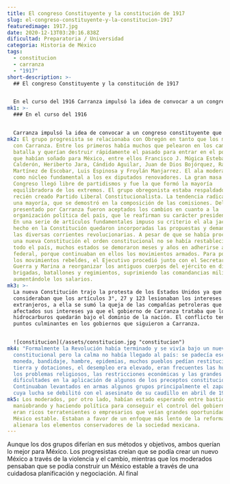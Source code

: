 ```yaml
---
title: El congreso Constituyente y la constitución de 1917
slug: el-congreso-constituyente-y-la-constitucion-1917
featuredimage: 1917.jpg
date: 2020-12-13T03:20:16.838Z
dificultad: Preparatoria / Universidad
categoria: Historia de México
tags:
  - constitucion
  - carranza
  - "1917"
short-description: >-
  ## El congreso Constituyente y la constitución de 1917


  En el curso del 1916 Carranza impulsó la idea de convocar a un congreso constituyente que debía introducir algunas modificaciones en la Carta Magna a de 1857
mk1: >-
  ### En el curso del 1916


  Carranza impulsó la idea de convocar a un congreso constituyente que debía introducir algunas modificaciones en la Carta Magna a de 1857. Con esto se trataba de dar por terminada la lucha armada y regresar al orden legal.
mk2: El grupo progresista se relacionaba con Obregón en tanto que los moderados
  con Carranza. Entre los primeros había muchos que pelearon en los campos de
  batalla y querían destruir rápidamente el pasado para entrar en el porvenir
  que habían soñado para México, entre ellos Francisco J. Múgica Esteban Baca
  Calderón, Heriberto Jara, Cándido Aguilar, Juan de Dios Bojórquez, Rafael
  Martínez de Escobar, Luis Espinosa y Froylán Manjarrez. El ala moderada tuvo
  como núcleo fundamental a los ex diputados renovadores. La gran masa del
  Congreso llegó libre de partidismos y fue la que formó la mayoría
  equilibradora de los extremos. El grupo obregonista estaba respaldado por el
  recién creado Partido Liberal Constitucionalista. La tendencia radical logró
  una mayoría, que se demostró en la composición de las comisiones. Del proyecto
  presentado por Carranza fueron aceptados los cambios en cuanto a la
  organización política del país, que le reafirman su carácter presidencialista.
  En una serie de artículos fundamentales impuso su criterio el ala jacobina. De
  hecho en la Constitución quedaron incorporadas las propuestas y demandas de
  las diversas corrientes revolucionarias. A pesar de que se había proclamado
  una nueva Constitución el orden constitucional no se había restablecido en
  todo el país, muchos estados se demoraron meses y años en adherirse al pacto
  federal, porque continuaban en ellos los movimientos armados. Para poner fin a
  los movimientos rebeldes, el Ejecutivo procedió junto con el Secretario de
  Guerra y Marina a reorganizar los antiguos cuerpos del ejército en divisiones,
  brigadas, batallones y regimientos, suprimiendo las comandancias militares y
  aumentándole los salarios.
mk3: >-
  La nueva Constitución trajo la protesta de los Estados Unidos ya que
  consideraban que los artículos 3°, 27 y 123 lesionaban los intereses de los
  extranjeros, a ella se sumó la queja de las compañías petroleras que veían
  afectados sus intereses ya que el gobierno de Carranza trataba que los
  hidrocarburos quedarán bajo el dominio de la nación. El conflicto tendría sus
  puntos culminantes en los gobiernos que siguieron a Carranza.


  ![constitucion](/assets/constitucion.jpg "constitucion")
mk4: "Formalmente la Revolución había terminado y se vivía bajo un nuevo orden
  constitucional pero la calma no había llegado al país: se padecía escasez de
  moneda, bandidaje, hambre, epidemias, muchos pueblos pedían restituciones de
  tierra y dotaciones, el desempleo era elevado, eran frecuentes las huelgas y
  los problemas religiosos, las restricciones económicas y las grandes
  dificultades en la aplicación de algunos de los preceptos constitucionales.
  Continuaban levantados en armas algunos grupos principalmente el zapatista,
  cuya lucha se debilitó con el asesinato de su caudillo en abril de 1919."
mk5: Los moderados, por otro lado, habían estado esperando entre bastidores,
  maniobrando y haciendo política para conseguir el control del gobierno. Muchos
  eran ricos terratenientes o empresarios que veían grandes oportunidades en un
  México estable. Estaban a favor de un enfoque más lento de la reforma, que no
  alienara los elementos conservadores de la sociedad mexicana.
---
```

Aunque los dos grupos diferían en sus métodos y objetivos, ambos querían lo mejor para México. Los progresistas creían que se podía crear un nuevo México a través de la violencia y el cambio, mientras que los moderados pensaban que se podía construir un México estable a través de una cuidadosa planificación y negociación. Al final